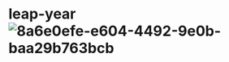 # leap-year![8a6e0efe-e604-4492-9e0b-baa29b763bcb](https://user-images.githubusercontent.com/111347556/226130535-da5d5edc-e39b-47e0-a713-a2db0e647615.jpg)
